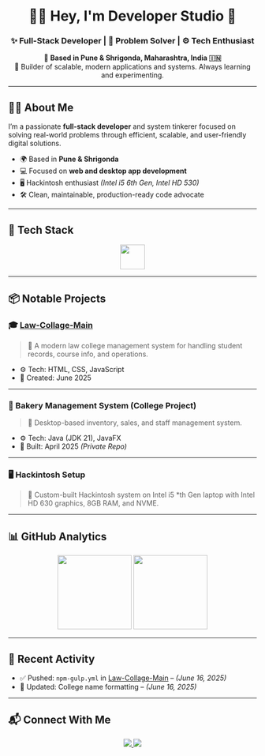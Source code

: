 <h1 align="center">👨‍💻 Hey, I'm <b>Developer Studio</b> 🚀</h1>
<h3 align="center">✨ Full-Stack Developer | 🧠 Problem Solver | ⚙️ Tech Enthusiast</h3>

<p align="center">
  📍 <b>Based in Pune & Shrigonda, Maharashtra, India 🇮🇳</b><br/>
  💾 Builder of scalable, modern applications and systems. Always learning and experimenting.
</p>

---

## 👨‍💻 About Me

I’m a passionate **full-stack developer** and system tinkerer focused on solving real-world problems through efficient, scalable, and user-friendly digital solutions.

- 🌍 Based in **Pune & Shrigonda**
- 💻 Focused on **web and desktop app development**
- 🖥️ Hackintosh enthusiast *(Intel i5 6th Gen, Intel HD 530)*
- 🛠️ Clean, maintainable, production-ready code advocate

---

## 🚀 Tech Stack

<div align="center">
  <img src="https://skillicons.dev/icons?i=java,py,ts,nextjs,nestjs,tailwind,aws,html,css,js,git,linux,vscode" height="50" />
</div>

---

## 📦 Notable Projects

### 🎓 [Law-Collage-Main](https://github.com/AbhiDevepl/Law-Collage-Main)
> 📑 A modern law college management system for handling student records, course info, and operations.

- ⚙️ Tech: HTML, CSS, JavaScript  
- 📅 Created: June 2025  

---

### 🛒 Bakery Management System (College Project)
> 🥐 Desktop-based inventory, sales, and staff management system.

- ⚙️ Tech: Java (JDK 21), JavaFX  
- 📅 Built: April 2025 *(Private Repo)*

---

### 🖥️ Hackintosh Setup
> 🍏 Custom-built Hackintosh system on Intel i5 *th Gen laptop with Intel HD 630 graphics, 8GB RAM, and NVME.

---

## 📊 GitHub Analytics

<div align="center">
  <img src="https://github-readme-stats.vercel.app/api?username=AbhiDevepl&show_icons=true&theme=radical&hide_border=true" height="150"/>
  <img src="https://streak-stats.demolab.com?user=AbhiDevepl&theme=dracula&hide_border=true" height="150"/>
</div>

---

## 📅 Recent Activity

- ✅ Pushed: `npm-gulp.yml` in [Law-Collage-Main](https://github.com/AbhiDevepl/Law-Collage-Main) – *(June 16, 2025)*
- 📝 Updated: College name formatting – *(June 16, 2025)*

---

## 📬 Connect With Me

<div align="center">
  <a href="https://www.instagram.com/dev.abhayyy/">
    <img src="https://img.shields.io/badge/Instagram-E4405F?style=for-the-badge&logo=instagram&logoColor=white" />
  </a>
  <a href="https://youtube.com/c/ExperimentWithPcs">
    <img src="https://img.shields.io/badge/YouTube-FF0000?style=for-the-badge&logo=youtube&logoColor=white" />
  </a>
</div>
